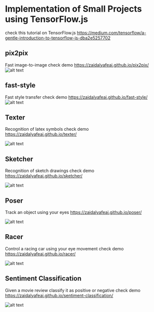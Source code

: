 # Implementation of Small Projects using TensorFlow.js 

check this tutorial on TensorFlow.js https://medium.com/tensorflow/a-gentle-introduction-to-tensorflow-js-dba2e5257702

## pix2pix 
Fast image-to-image check demo https://zaidalyafeai.github.io/pix2pix/
![alt text](https://raw.githubusercontent.com/zaidalyafeai/zaidalyafeai.github.io/master/images/pix2pix.PNG)

## fast-style 
Fast style transfer check demo https://zaidalyafeai.github.io/fast-style/
![alt text](https://raw.githubusercontent.com/zaidalyafeai/zaidalyafeai.github.io/master/images/fast-style.PNG)

## Texter 
Recognition of latex symbols check demo https://zaidalyafeai.github.io/texter/

![alt text](https://raw.githubusercontent.com/zaidalyafeai/zaidalyafeai.github.io/master/images/texter.PNG)

## Sketcher 
Recognition of sketch drawings check demo https://zaidalyafeai.github.io/sketcher/

![alt text](https://raw.githubusercontent.com/zaidalyafeai/zaidalyafeai.github.io/master/images/sketcher.PNG)

## Poser 
Track an object using your eyes  https://zaidalyafeai.github.io/poser/

![alt text](https://raw.githubusercontent.com/zaidalyafeai/zaidalyafeai.github.io/master/images/poser.PNG)

## Racer
Control a racing car using your eye movement check demo https://zaidalyafeai.github.io/racer/

![alt text](https://raw.githubusercontent.com/zaidalyafeai/zaidalyafeai.github.io/master/images/racer.PNG)

## Sentiment Classification 
Given a movie review classify it as positive or negative check demo https://zaidalyafeai.github.io/sentiment-classification/

![alt text](https://raw.githubusercontent.com/zaidalyafeai/zaidalyafeai.github.io/master/images/sent-class.PNG)

